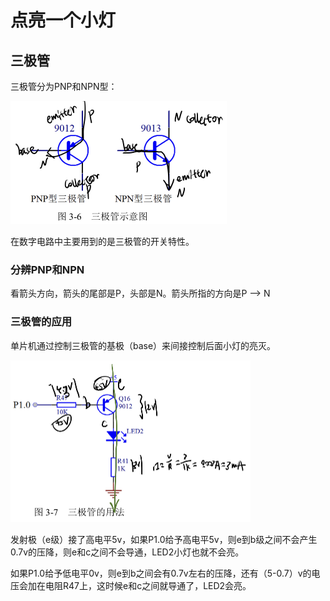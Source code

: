 # 点亮一个小灯

## 三极管

三极管分为PNP和NPN型：

<img src="README.assets/image-20200602220859037.png" alt="image-20200602220859037" style="zoom:50%;" />

在数字电路中主要用到的是三极管的开关特性。

### 分辨PNP和NPN

看箭头方向，箭头的尾部是P，头部是N。箭头所指的方向是P --> N

### 三极管的应用

单片机通过控制三极管的基极（base）来间接控制后面小灯的亮灭。

<img src="README.assets/image-20200602222420049.png" alt="image-20200602222420049" style="zoom:50%;" />

发射极（e级）接了高电平5v，如果P1.0给予高电平5v，则e到b级之间不会产生0.7v的压降，则e和c之间不会导通，LED2小灯也就不会亮。

如果P1.0给予低电平0v，则e到b之间会有0.7v左右的压降，还有（5-0.7）v的电压会加在电阻R47上，这时候e和c之间就导通了，LED2会亮。